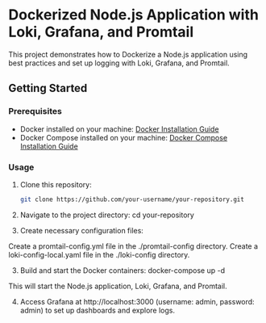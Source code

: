 # Dockerized Node.js Application with Loki, Grafana, and Promtail

This project demonstrates how to Dockerize a Node.js application using best practices and set up logging with Loki, Grafana, and Promtail.

## Getting Started

### Prerequisites

- Docker installed on your machine: [Docker Installation Guide](https://docs.docker.com/get-docker/)
- Docker Compose installed on your machine: [Docker Compose Installation Guide](https://docs.docker.com/compose/install/)

### Usage

1. Clone this repository:

   ```bash
   git clone https://github.com/your-username/your-repository.git

1. Navigate to the project directory:
cd your-repository

2. Create necessary configuration files:

Create a promtail-config.yml file in the ./promtail-config directory.
Create a loki-config-local.yaml file in the ./loki-config directory.

3. Build and start the Docker containers:
docker-compose up -d

This will start the Node.js application, Loki, Grafana, and Promtail.

4. Access Grafana at http://localhost:3000 (username: admin, password: admin) to set up dashboards and explore logs.